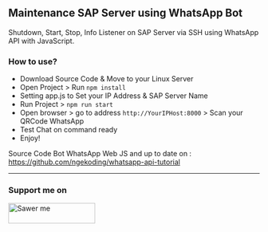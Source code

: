 ## Maintenance SAP Server using WhatsApp Bot

Shutdown, Start, Stop, Info Listener on SAP Server via SSH using WhatsApp API with JavaScript.

### How to use?     

- Download Source Code & Move to your Linux Server
- Open Project > Run `npm install`
- Setting app.js to Set your IP Address & SAP Server Name
- Run Project > `npm run start`
- Open browser > go to address `http://YourIPHost:8000` > Scan your QRCode WhatsApp
- Test Chat on command ready
- Enjoy!  

Source Code Bot WhatsApp Web JS and up to date on : https://github.com/ngekoding/whatsapp-api-tutorial

---

### Support me on
<a href="https://saweria.co/arifsiddikm" target="_blank"><img src="https://user-images.githubusercontent.com/26188697/180601310-e82c63e4-412b-4c36-b7b5-7ba713c80380.png" alt="Sawer me" height="41" width="174"></a>
